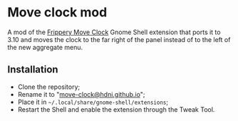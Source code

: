 # Move clock mod
A mod of the [Frippery Move Clock](https://extensions.gnome.org/extension/2/move-clock/) Gnome Shell extension that ports it to 3.10 and moves the clock to the far right of the panel instead of to the left of the new aggregate menu.

## Installation
* Clone the repository;
* Rename it to "move-clock@hdni.github.io";
* Place it in `~/.local/share/gnome-shell/extensions`;
* Restart the Shell and enable the extension through the Tweak Tool.
